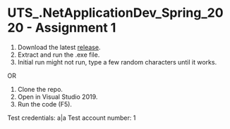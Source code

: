 # UTS_.NetApplicationDev_Spring_2020 - Assignment 1


1. Download the latest [release](https://github.com/AliMickey/UTS_.NetApplicationDev_Spring_2020/releases).
2. Extract and run the .exe file.
3. Initial run might not run, type a few random characters until it works. 

OR 

1. Clone the repo.
2. Open in Visual Studio 2019.
3. Run the code (F5).


Test credentials: a|a
Test account number: 1